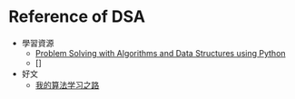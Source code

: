 # Reference of DSA

* 學習資源
    * [Problem Solving with Algorithms and Data Structures using Python](http://interactivepython.org/runestone/static/pythonds/index.html)
    * []
* 好文
    * [我的算法学习之路](http://zh.lucida.me/blog/on-learning-algorithms/)
